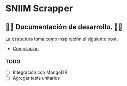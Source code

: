 # SNIIM Scrapper

## 👩‍🏭 Documentación de desarrollo. 👨‍🏭


La estructura toma como inspiración el siguiente [post.](https://medium.com/geekculture/how-to-structure-your-project-in-golang-the-backend-developers-guide-31be05c6fdd9)

- [Compilación](./Compilation.md)

### TODO
- [ ] Integración con MongoDB
- [ ] Agregar tests unitarios